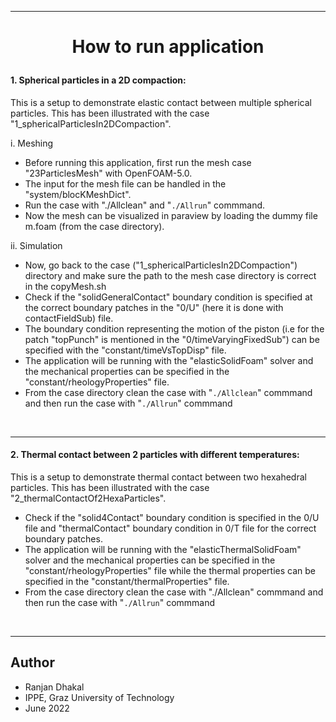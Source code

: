 <hr>

<h1><p align="center"> How to run application  
</p></h1>	



#### 1. Spherical particles in a 2D compaction:
   This is a setup to demonstrate elastic contact between multiple spherical 
particles. This has been illustrated with the case 
"1_sphericalParticlesIn2DCompaction".

i. Meshing
 - Before running this application, first run the mesh case "23ParticlesMesh" 
with OpenFOAM-5.0.
 - The input for the mesh file can be handled in the "system/blocKMeshDict".
 - Run the case with "./Allclean" and "`./Allrun`" commmand.
 - Now the mesh can be visualized in paraview by loading the dummy file m.foam 
(from the case directory).

 

ii. Simulation
 - Now, go back to the case ("1_sphericalParticlesIn2DCompaction") directory 
and make sure the path to the mesh case directory is correct in the copyMesh.sh 
 - Check if the "solidGeneralContact" boundary condition is specified at the 
correct boundary patches in the "0/U" (here it is done with contactFieldSub) file.
 - The boundary condition representing the motion of the piston (i.e for the 
patch "topPunch" is mentioned in the "0/timeVaryingFixedSub") can be  specified 
with the "constant/timeVsTopDisp" file.   
 - The application will be running with the "elasticSolidFoam" solver and the 
mechanical properties can be specified in the "constant/rheologyProperties" 
file.
 - From the case directory clean the case with "`./Allclean`" commmand and then 
run the case with "`./Allrun`" commmand

<br/>
<hr>  

#### 2. Thermal contact between 2 particles with different temperatures: 
   This is a setup to demonstrate thermal contact between two hexahedral 
particles. This has been illustrated with the case 
"2_thermalContactOf2HexaParticles".  
 - Check if the "solid4Contact" boundary condition is specified in the 0/U file 
and "thermalContact" boundary condition in 0/T file for the correct boundary 
patches.    
 - The application will be running with the "elasticThermalSolidFoam" solver 
and the mechanical properties can be specified in the 
"constant/rheologyProperties" file while the thermal properties can be 
specified in the "constant/thermalProperties" file.
 - From the case directory clean the case with "./Allclean" commmand and then 
run the case with "`./Allrun`" commmand

<br/>
<hr>  


Author
------------------

- Ranjan Dhakal 
- IPPE, Graz University of Technology 
- June 2022
